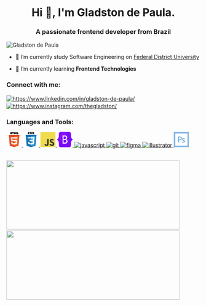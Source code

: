 <h1 align="center">Hi 👋, I'm Gladston de Paula.</h1>
<h3 align="center">A passionate frontend developer from Brazil</h3>

<p align="left"> <img src="https://komarev.com/ghpvc/?username=TheGladston&label=Profile%20views&color=0e75b6&style=flat" alt="Gladston de Paula" /> </p>

- 🔭 I’m currently study Software Engineering on [Federal District University](https://www.udf.edu.br)

- 🌱 I’m currently learning **Frontend Technologies**

<h3 align="left">Connect with me:</h3>
<p align="left">
<a href="https://www.linkedin.com/in/gladston-de-paula/" target="blank"><img align="center" src="https://cdn.jsdelivr.net/npm/simple-icons@3.0.1/icons/linkedin.svg" alt="https://www.linkedin.com/in/gladston-de-paula/" height="30" width="40" /></a>
<a href="https://www.instagram.com/thegladston/" target="blank"><img align="center" src="https://cdn.jsdelivr.net/npm/simple-icons@3.0.1/icons/instagram.svg" alt="https://www.instagram.com/thegladston/" height="30" width="40" /></a>
</p>

<h3 align="left">Languages and Tools:</h3>
<p align="left"> 
  <a href="https://www.w3.org/html/" target="_blank"> <img src="https://raw.githubusercontent.com/devicons/devicon/master/icons/html5/html5-original-wordmark.svg" alt="html5" width="40" height="40"/> </a>
  <a href="https://www.w3schools.com/css/" target="_blank"> <img src="https://raw.githubusercontent.com/devicons/devicon/master/icons/css3/css3-original-wordmark.svg" alt="css3" width="40" height="40"/> </a> 
  <a href="https://developer.mozilla.org/en-US/docs/Web/JavaScript" target="_blank"> <img src="https://raw.githubusercontent.com/devicons/devicon/master/icons/javascript/javascript-original.svg" alt="javascript" width="40" height="40"/> </a> 
  <a href="https://getbootstrap.com/" target="_blank"> <img src="https://raw.githubusercontent.com/devicons/devicon/master/icons/bootstrap/bootstrap-original.svg" alt="javascript" width="40" height="40"/> </a>
  <a href="https://material-ui.com" target="_blank"> <img src="https://material-ui.com/static/logo_raw.svg" alt="javascript" width="40" height="40"/> </a>
  <a href="https://git-scm.com/" target="_blank"> <img src="https://www.vectorlogo.zone/logos/git-scm/git-scm-icon.svg" alt="git" width="40" height="40"/> </a> 
  <a href="https://www.figma.com/" target="_blank"> <img src="https://www.vectorlogo.zone/logos/figma/figma-icon.svg" alt="figma" width="40" height="40"/> </a>
  <a href="https://www.adobe.com/in/products/illustrator.html" target="_blank"> <img src="https://www.vectorlogo.zone/logos/adobe_illustrator/adobe_illustrator-icon.svg" alt="illustrator" width="40" height="40"/> </a>  <a href="https://www.photoshop.com/en" target="_blank"> <img src="https://raw.githubusercontent.com/devicons/devicon/master/icons/photoshop/photoshop-line.svg" alt="photoshop" width="40" height="40"/> </a> </p>

<br/>
 <div>
  <a href="https://github.com/TheGladston">
  <img width="450em" height="180em" src="https://github-readme-stats.vercel.app/api?username=TheGladston&show_icons=true&theme=shades-of-purple&include_all_commits=true&count_private=true"/>
  <img width="450em" height="180em" src="https://github-readme-stats.vercel.app/api/top-langs/?username=TheGladston&layout=compact&langs_count=7&theme=shades-of-purple"/>
</div>
